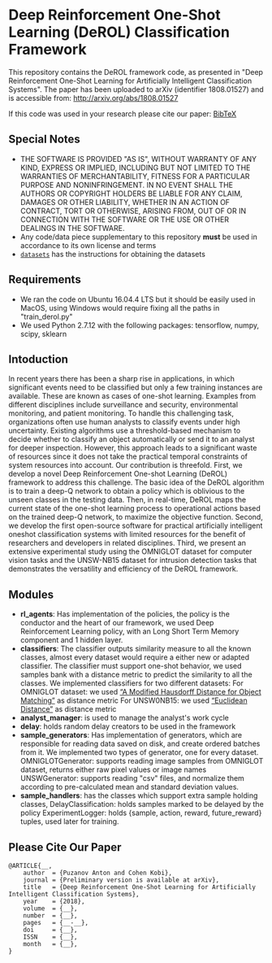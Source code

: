 # Deep Reinforcement One-Shot Learning (DeROL) Classification Framework

This repository contains the DeROL framework code, as presented in "Deep Reinforcement One-Shot Learning for Artificially Intelligent Classification Systems".
The paper has been uploaded to arXiv (identifier 1808.01527) and is accessible from: http://arxiv.org/abs/1808.01527

If this code was used in your research please cite our paper: [BibTeX](https://github.com/antonpuz/DeROL#please-cite-our-paper)



## Special Notes
* THE SOFTWARE IS PROVIDED "AS IS", WITHOUT WARRANTY OF ANY KIND, EXPRESS OR IMPLIED, INCLUDING BUT NOT LIMITED TO THE WARRANTIES OF MERCHANTABILITY, FITNESS FOR A PARTICULAR PURPOSE AND NONINFRINGEMENT. IN NO EVENT SHALL THE AUTHORS OR COPYRIGHT HOLDERS BE LIABLE FOR ANY CLAIM, DAMAGES OR OTHER LIABILITY, WHETHER IN AN ACTION OF CONTRACT, TORT OR OTHERWISE, ARISING FROM, OUT OF OR IN CONNECTION WITH THE SOFTWARE OR THE USE OR OTHER DEALINGS IN THE SOFTWARE.
* Any code/data piece supplementary to this repository **must** be used in accordance to its own license and terms
* [`datasets`](datasets) has the instructions for obtaining the datasets

## Requirements
* We ran the code on Ubuntu 16.04.4 LTS but it should be easily used in MacOS, using Windows would require fixing all the paths in "train_derol.py"
* We used Python 2.7.12 with the following packages: tensorflow, numpy, scipy, sklearn

## Intoduction
In recent years there has been a sharp rise in applications, in which significant events need to be classified but only a few training instances are available. These are known as cases of one-shot learning. Examples from different disciplines include surveillance and security, environmental monitoring, and patient monitoring. To handle this challenging task, organizations often use human analysts to classify events under high uncertainty. Existing algorithms use a threshold-based mechanism to decide whether to classify an object automatically or send it to an analyst for deeper inspection. However, this approach leads to a significant waste of resources since it does not take the practical temporal constraints of system resources into account. Our contribution is threefold. First, we develop a novel Deep Reinforcement One-shot Learning (DeROL) framework to address this challenge. The basic idea of the DeROL algorithm is to train a deep-Q network to obtain a policy which is oblivious to the unseen classes in the testing data. Then, in real-time, DeROL maps the current state of the one-shot learning process to operational actions based on the trained deep-Q network, to maximize the objective function. Second, we develop the first open-source software for practical artificially intelligent oneshot classification systems with limited resources for the benefit of researchers and developers in related disciplines. Third, we present an extensive experimental study using the OMNIGLOT dataset for computer vision tasks and the UNSW-NB15 dataset for intrusion detection tasks that demonstrates the versatility and efficiency of the DeROL framework.

## Modules
* **rl_agents**: Has implementation of the policies, the policy is the conductor and the heart of our framework, we used Deep Reinforcement Learning policy,
with an Long Short Term Memory component and 1 hidden layer.
* **classifiers**: The classifier outputs similarity measure to all the known classes, almost every dataset would require a either new or adapted classifier.
The classifier must support one-shot behavior, we used samples bank with a distance metric to predict the similarity to all the classes. We implemented classifiers for two different datasets:
For OMNIGLOT dataset: we used [“A Modified Hausdorff Distance for Object Matching”](http://www.cse.msu.edu/prip/Files/DubuissonJain.pdf) as distance metric
For UNSW0NB15: we used [“Euclidean Distance”](https://en.wikipedia.org/wiki/Euclidean_distance) as distance metric
* **analyst_manager**: is used to manage the analyst's work cycle
* **delay**: holds random delay creators to be used in the framework
* **sample_generators**: Has implementation of generators, which are responsible for reading data saved on disk, and create ordered batches from it.
We implemented two types of generator, one for every dataset.
OMNIGLOTGenerator: supports reading image samples from OMNIGLOT dataset, returns either raw pixel values or image names
UNSWGenerator: supports reading "csv" files, and normalize them according to pre-calculated mean and standard deviation values.
* **sample_handlers**: has the classes which support extra sample holding classes,
DelayClassification: holds samples marked to be delayed by the policy
ExperimentLogger: holds {sample, action, reward, future_reward} tuples, used later for training.

## Please Cite Our Paper
    @ARTICLE{__,
        author  = {Puzanov Anton and Cohen Kobi},
        journal = {Preliminary version is available at arXiv},
        title   = {Deep Reinforcement One-Shot Learning for Artificially Intelligent Classification Systems},
        year 	= {2018},
        volume 	= {__},
        number 	= {__},
        pages 	= {__-__},
        doi 	= {__},
        ISSN 	= {__},
        month 	= {__},
    }